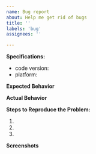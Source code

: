 ```yaml
---
name: Bug report
about: Help me get rid of bugs
title: ''
labels: 'bug'
assignees: ''

---
```


**Specifications:**

- code version:
- platform:

**Expected Behavior**

<!-- how it should work -->

**Actual Behavior**

<!-- how it's working -->

**Steps to Reproduce the Problem:**

1.
1.
1.

**Screenshots**

<!-- if applicable -->
